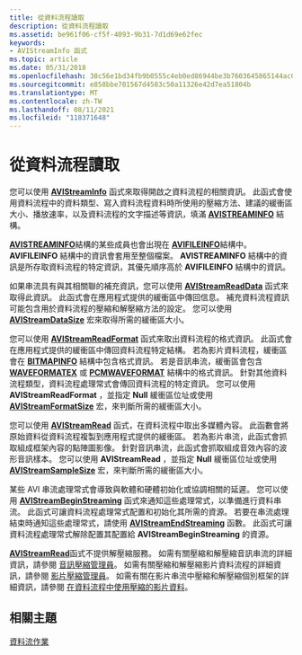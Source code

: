 ```yaml
---
title: 從資料流程讀取
description: 從資料流程讀取
ms.assetid: be961f06-cf5f-4093-9b31-7d1d69e62fec
keywords:
- AVIStreamInfo 函式
ms.topic: article
ms.date: 05/31/2018
ms.openlocfilehash: 38c56e1bd34fb9b0555c4eb0ed86944be3b7603645865144ac053604cd515cb8
ms.sourcegitcommit: e858bbe701567d4583c50a11326e42d7ea51804b
ms.translationtype: MT
ms.contentlocale: zh-TW
ms.lasthandoff: 08/11/2021
ms.locfileid: "118371648"
---
```

# <a name="reading-from-a-stream"></a>從資料流程讀取

您可以使用 [**AVIStreamInfo**](/windows/desktop/api/Vfw/nf-vfw-avistreaminfoa) 函式來取得開啟之資料流程的相關資訊。 此函式會使用資料流程中的資料類型、寫入資料流程資料時所使用的壓縮方法、建議的緩衝區大小、播放速率，以及資料流程的文字描述等資訊，填滿 [**AVISTREAMINFO**](/windows/desktop/api/Vfw/ns-vfw-avistreaminfoa) 結構。

[**AVISTREAMINFO**](/windows/desktop/api/Vfw/ns-vfw-avistreaminfoa)結構的某些成員也會出現在 [**AVIFILEINFO**](/windows/desktop/api/Vfw/ns-vfw-avifileinfoa)結構中。 **AVIFILEINFO** 結構中的資訊會套用至整個檔案。 **AVISTREAMINFO** 結構中的資訊是所存取資料流程的特定資訊，其優先順序高於 **AVIFILEINFO** 結構中的資訊。

如果串流具有與其相關聯的補充資訊，您可以使用 [**AVIStreamReadData**](/windows/desktop/api/Vfw/nf-vfw-avistreamreaddata) 函式來取得此資訊。 此函式會在應用程式提供的緩衝區中傳回信息。 補充資料流程資訊可能包含用於資料流程的壓縮和解壓縮方法的設定。 您可以使用 [**AVIStreamDataSize**](/windows/desktop/api/Vfw/nf-vfw-avistreamdatasize) 宏來取得所需的緩衝區大小。

您可以使用 [**AVIStreamReadFormat**](/windows/desktop/api/Vfw/nf-vfw-avistreamreadformat) 函式來取出資料流程的格式資訊。 此函式會在應用程式提供的緩衝區中傳回資料流程特定結構。 若為影片資料流程，緩衝區會在 [**BITMAPINFO**](/windows/win32/api/wingdi/ns-wingdi-bitmapinfo) 結構中包含格式資訊。 若是音訊串流，緩衝區會包含 [**WAVEFORMATEX**](/windows/win32/api/mmeapi/ns-mmeapi-waveformatex) 或 [**PCMWAVEFORMAT**](/windows/win32/api/mmreg/ns-mmreg-pcmwaveformat) 結構中的格式資訊。 針對其他資料流程類型，資料流程處理常式會傳回資料流程的特定資訊。 您可以使用 **AVIStreamReadFormat** ，並指定 **Null** 緩衝區位址或使用 [**AVIStreamFormatSize**](/windows/desktop/api/Vfw/nf-vfw-avistreamformatsize) 宏，來判斷所需的緩衝區大小。

您可以使用 [**AVIStreamRead**](/windows/desktop/api/Vfw/nf-vfw-avistreamread) 函式，在資料流程中取出多媒體內容。 此函數會將原始資料從資料流程複製到應用程式提供的緩衝區。 若為影片串流，此函式會抓取組成框架內容的點陣圖影像。 針對音訊串流，此函式會抓取組成音效內容的波形音訊樣本。 您可以使用 **AVIStreamRead** ，並指定 **Null** 緩衝區位址或使用 [**AVIStreamSampleSize**](/windows/desktop/api/Vfw/nf-vfw-avistreamsamplesize) 宏，來判斷所需的緩衝區大小。

某些 AVI 串流處理常式會導致與軟體和硬體初始化或協調相關的延遲。 您可以使用 [**AVIStreamBeginStreaming**](/windows/desktop/api/Vfw/nf-vfw-avistreambeginstreaming) 函式來通知這些處理常式，以準備進行資料串流。 此函式可讓資料流程處理常式配置和初始化其所需的資源。 若要在串流處理結束時通知這些處理常式，請使用 [**AVIStreamEndStreaming**](/windows/desktop/api/Vfw/nf-vfw-avistreamendstreaming) 函數。 此函式可讓資料流程處理常式解除配置其配置給 **AVIStreamBeginStreaming** 的資源。

[**AVIStreamRead**](/windows/desktop/api/Vfw/nf-vfw-avistreamread)函式不提供解壓縮服務。 如需有關壓縮和解壓縮音訊串流的詳細資訊，請參閱 [音訊壓縮管理員](audio-compression-manager.md)。 如需有關壓縮和解壓縮影片資料流程的詳細資訊，請參閱 [影片壓縮管理員](video-compression-manager.md)。 如需有關在影片串流中壓縮和解壓縮個別框架的詳細資訊，請參閱 [在資料流程中使用壓縮的影片資料](working-with-compressed-video-data-in-a-stream.md)。

## <a name="related-topics"></a>相關主題

<dl> <dt>

[資料流作業](stream-operations.md)
</dt> </dl>

 

 